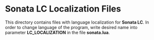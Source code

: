 # Sonata LC Localization Files

This directory contains files with language localization for **Sonata LC**. 
In order to change language of the program, write desired name into parameter __LC_LOCALIZATION__ in the file __sonata.lua__. 
